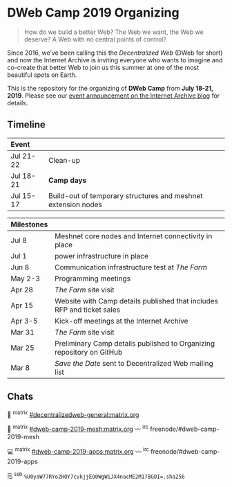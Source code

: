 DWeb Camp 2019 Organizing
=========================

>How do we build a better Web? The Web we want, the Web we deserve? A Web with no central points of control?

Since 2016, we’ve been calling this the _Decentralized Web_ (DWeb for short) and now the Internet Archive is inviting everyone who wants to imagine and co-create that better Web to join us this summer at one of the most beautiful spots on Earth.

This is the repository for the organizing of **DWeb Camp** from **July 18-21, 2019**. Please see our [event announcement on the Internet Archive blog](https://blog.archive.org/2019/03/24/coming-this-summer-the-first-dweb-camp/) for details.

## Timeline

| Event     |                                                               |
|:----------|:--------------------------------------------------------------|
| Jul 21-22 | Clean-up                                                      |
| Jul 18-21 | **Camp days**                                                 |
| Jul 15-17 | Build-out of temporary structures and meshnet extension nodes |

| Milestones |                                                                        |
|:-----------|:-----------------------------------------------------------------------|
| Jul 8      | Meshnet core nodes and Internet connectivity in place                  |
| Jul 1      | power infrastructure in place                                          |
| Jun 8      | Communication infrastructure test at _The Farm_                        |
| May 2-3    | Programming meetings                                                   |
| Apr 28     | _The Farm_ site visit                                                  |
| Apr 15     | Website with Camp details published that includes RFP and ticket sales |
| Apr 3-5    | Kick-off meetings at the Internet Archive                              |
| Mar 31     | _The Farm_ site visit                                                  |
| Mar 25     | Preliminary Camp details published to Organizing repository on GitHub  |
| Mar 8      | _Save the Date_ sent to Decentralized Web mailing list                 |

## Chats

:speech_balloon: <sup>matrix</sup> [#decentralizedweb-general:matrix.org](https://riot.im/app/#/room/#decentralizedweb-general:matrix.org)

:satellite: <sup>matrix</sup> [#dweb-camp-2019-mesh:matrix.org](https://riot.im/app/#/room/#dweb-camp-2019-mesh:matrix.org) :wavy_dash: <sup>irc</sup> freenode/#dweb-camp-2019-mesh

:computer: <sup>matrix</sup> [#dweb-camp-2019-apps:matrix.org](https://riot.im/app/#/room/#dweb-camp-2019-apps:matrix.org) :wavy_dash: <sup>irc</sup> freenode/#dweb-camp-2019-apps

:spiral_notepad: <sup>ssb</sup> `%U0yaW77RYo2HOY7cvkjjEO0WgWiJX4nacME2M17BGOI=.sha256`

